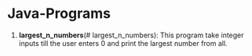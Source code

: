# Java-Programs

1. **largest_n_numbers**(# largest_n_numbers):
     This program take integer inputs till the user enters 0 and print the largest number from all.
